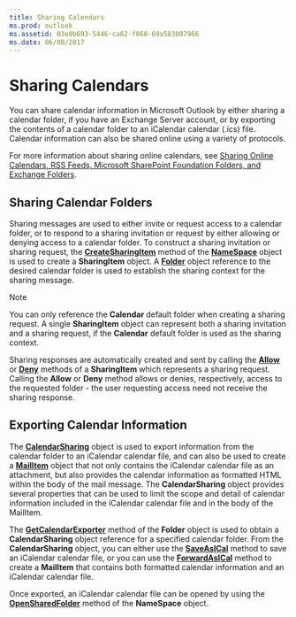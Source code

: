 ```yaml
---
title: Sharing Calendars
ms.prod: outlook
ms.assetid: 03e0b693-5446-ca62-f868-69a583087966
ms.date: 06/08/2017
---
```



# Sharing Calendars

You can share calendar information in Microsoft Outlook by either sharing a calendar folder, if you have an Exchange Server account, or by exporting the contents of a calendar folder to an iCalendar calendar (.ics) file. Calendar information can also be shared online using a variety of protocols. 

For more information about sharing online calendars, see [Sharing Online Calendars, RSS Feeds, Microsoft SharePoint Foundation Folders, and Exchange Folders](sharing-online-calendars-rss-feeds-microsoft-sharepoint-foundation-folders-and-e.md).


## Sharing Calendar Folders

Sharing messages are used to either invite or request access to a calendar folder, or to respond to a sharing invitation or request by either allowing or denying access to a calendar folder. To construct a sharing invitation or sharing request, the **[CreateSharingItem](../../../api/Outlook.SharingItem.Recipients.md)** method of the **[NameSpace](../../../api/Outlook.NameSpace.md)** object is used to create a **SharingItem** object. A **[Folder](../../../api/Outlook.Folder.md)** object reference to the desired calendar folder is used to establish the sharing context for the sharing message.

> [!NOTE] 
> You can only reference the **Calendar** default folder when creating a sharing request. A single **SharingItem** object can represent both a sharing invitation and a sharing request, if the **Calendar** default folder is used as the sharing context.

Sharing responses are automatically created and sent by calling the **[Allow](../../../api/Outlook.SharingItem.Allow.md)** or **[Deny](../../../api/Outlook.SharingItem.Deny.md)** methods of a **SharingItem** which represents a sharing request. Calling the **Allow** or **Deny** method allows or denies, respectively, access to the requested folder - the user requesting access need not receive the sharing response.


## Exporting Calendar Information

The **[CalendarSharing](../../../api/Outlook.CalendarSharing.md)** object is used to export information from the calendar folder to an iCalendar calendar file, and can also be used to create a **[MailItem](../../../api/Outlook.MailItem.md)** object that not only contains the iCalendar calendar file as an attachment, but also provides the calendar information as formatted HTML within the body of the mail message. The **CalendarSharing** object provides several properties that can be used to limit the scope and detail of calendar information included in the iCalendar calendar file and in the body of the MailItem.

The **[GetCalendarExporter](../../../api/Outlook.Folder.GetCalendarExporter.md)** method of the **Folder** object is used to obtain a **CalendarSharing** object reference for a specified calendar folder. From the **CalendarSharing** object, you can either use the **[SaveAsICal](../../../api/Outlook.CalendarSharing.SaveAsICal.md)** method to save an iCalendar calendar file, or you can use the **[ForwardAsICal](../../../api/Outlook.CalendarSharing.ForwardAsICal.md)** method to create a **MailItem** that contains both formatted calendar information and an iCalendar calendar file.

Once exported, an iCalendar calendar file can be opened by using the **[OpenSharedFolder](../../../api/Outlook.NameSpace.OpenSharedFolder.md)** method of the **NameSpace** object.


